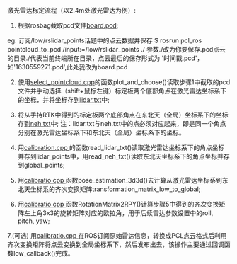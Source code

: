 激光雷达标定流程（以2.4m处激光雷达为例）:
1. 根据rosbag截取pcd文件[board.pcd](data/low_lidar/1/board.pcd);

eg: 订阅/low/rslidar_points话题中的点云数据并保存
$ rosrun pcl_ros pointcloud_to_pcd /input:=/low/rslidar_points ./
参数./改为你要保存.pcd点云的目录./代表当前终端所在目录，点云最后的保存形式为 '时间戳.pcd'，如'1630559271.pcd',此处我改为board.pcd

2. 使用[select_pointcloud.cpp](src/select_pointcloud.cpp)的函数plot_and_choose()读取步骤1中截取的pcd文件并手动选择（shift+鼠标左键）标定板两个底部角点在激光雷达坐标系下的坐标，并将坐标存到[lidar.txt](data/low_lidar/lidar.txt)中;

3. 将从手持RTK中得到的标定板两个底部角点在东北天（全局）坐标系下的坐标存到[neh.txt](data/low_lidar/neh.txt)中;
注：lidar.txt与neh.txt中的点必须对应起来，即是同一个角点分别在激光雷达坐标系下和东北天（全局）坐标系下的坐标。

4. 用[calibration.cpp ](src/calibration.cpp)的函数read_lidar_txt()读取激光雷达坐标系下的角点坐标并存到lidar_points中，用read_neh_txt()读取东北天坐标系下的角点坐标并存到global_points;

5. 用[calibratio.cpp ](src/calibration.cpp)函数pose_estimation_3d3d()去计算从激光雷达坐标系到东北天坐标系的齐次变换矩阵transformation_matrix_low_to_global;

6. 用[calibratio.cpp ](src/calibration.cpp)函数RotationMatrix2RPY()计算步骤5中得到的齐次变换矩阵左上角3x3的旋转矩阵对应的欧拉角，用于后续雷达参数设置中的roll, pitch, yaw;

7.(可选) 用[calibratio.cpp ](src/calibration.cpp)在ROS订阅原始雷达信息，转换成PCL点云格式后利用齐次变换矩阵将点云变换到全局坐标系下，然后发布出去，该操作主要通过回调函数low_callback()完成。